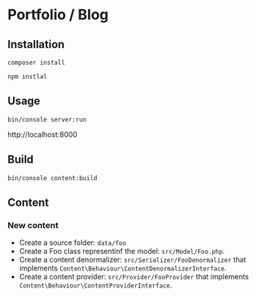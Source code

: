 Portfolio / Blog
================

## Installation

    composer install

    npm instlal

## Usage

    bin/console server:run

http://localhost:8000

## Build

    bin/console content:build

## Content

### New content

- Create a source folder: `data/foo`
- Create a Foo class representinf the model: `src/Model/Foo.php`.
- Create a content denormalizer: `src/Serializer/FooDenormalizer` that implements `Content\Behaviour\ContentDenormalizerInterface`.
- Create a content provider: `src/Provider/FooProvider` that implements `Content\Behaviour\ContentProviderInterface`.
